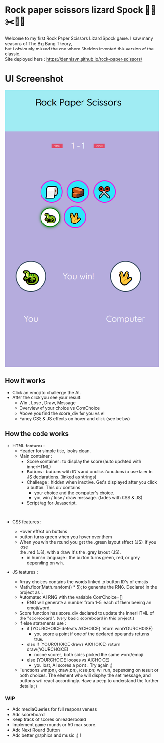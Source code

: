 # Rock paper scissors lizard Spock 🧱🧻✂️🦎🖖

Welcome to my first Rock Paper Scissors Lizard Spock game. I saw many seasons of The Big Bang Theory, <br> but i obviously missed the one where Sheldon invented this version of the classic. <br>
Site deployed here : https://dennisvn.github.io/rock-paper-scissors/
<br>
# UI Screenshot
![Screenshot](https://github.com/DennisVN/rock-paper-scissors/blob/master/images/screenshot.png)

## How it works
- Click an emoji to challenge the AI.
- After the click you see your result:
    - Win , Lose , Draw, Message
    - Overview of your choice vs ComChoice 
    - Above you find the score_div for you vs AI
    - Fancy CSS & JS effects on hover and click (see below)

## How the code works 
- HTML features : 
    - Header for simple title, looks clean. 
    - Main container :
        - Score container : to display the score (auto updated with innerHTML)
        - Buttons : buttons with ID's and onclick functions to use later in JS declarations. (linked as strings)
        - Challenge : hidden when inactive. Get's displayed after you click a button. This div contains : 
            - your choice and the computer's choice. 
            - you win / lose / draw message. (fades with CSS & JS)
        - Script tag for Javascript. 
<br>

- CSS features :
  - Hover effect on buttons 
  - button turns green when you hover over them 
  - When you win the round you get the .green layout effect (JS), if you lose    
    the .red (JS), with a draw it's the .grey layout (JS).
    - in human language : the button turns green, red, or grey depending on win.
  
- JS features :
    - Array choices contains the words linked to button ID's of emojis
    - Math.floor(Math.random() * 5); to generate the RNG. Declared in the project as i.
    - Automated AI RNG with the variable ComChoice=[]
        - RNG will generate a number from 1-5. each of them beeing an emoji/word.
    - Score function has score_div declared to update the InnerHTML of the "scoreboard". (very basic scoreboard in this project.)
    - If else statements use : 
        - if (YOURCHOICE defeats AICHOICE) return win(YOURCHOISE)
            - you score a point if one of the declared operands returns true.
        - else if (YOURCHOICE draws AICHOICE) return draw(YOURCHOICE)
            - noone scores, both sides picked the same word/emoji
        - else (YOURCHOICE looses vs AICHOICE)
            - you lost, AI scores a point . Try again ;) 
    - Functions win(bn), draw(bn), lose(bn) wil run, depending on result of both choices. The element who will display the set message, and buttons will react accordingly. Have a peep to understand the further details ;)

### WIP
- Add mediaQueries for full responsiveness 
- Add scoreboard
- Keep track of scores on leaderboard
- Implement game rounds or 50 max score.
- Add Next Round Button
- Add better graphics and music ;) ! 
